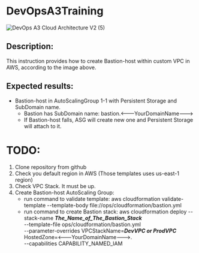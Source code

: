 # DevOpsA3Training
![DevOps A3 Cloud Architecture V2 (5)](https://user-images.githubusercontent.com/37980289/66132663-13506300-e5fe-11e9-8184-85cecea86746.png)

## Description:
This instruction provides how to create Bastion-host within custom VPC in AWS, according to the image above.

## Expected results:
* Bastion-host in AutoScalingGroup 1-1 with Persistent Storage and SubDomain name.
  - Bastion has SubDomain name: bastion.<---YourDomainName--->
  - If Bastion-host falls, ASG will create new one and Persistent Storage will attach to it.

# TODO:
1. Clone repository from github
2. Check you default region in AWS (Those templates uses us-east-1 region)
3. Check VPC Stack. It must be up.
4. Create Bastion-host AutoScaling Group:
   - run command to validate template:
     aws cloudformation validate-template --template-body file://ops/cloudformation/bastion.yml
   - run command to create Bastion stack:
     aws cloudformation deploy --stack-name ***The_Name_of_The_Bastion_Stack*** \
                               --template-file ops/cloudformation/bastion.yml \
                               --parameter-overrides VPCStackName=***DevVPC or ProdVPC*** HostedZone=<---YourDomainName--->. \
                               --capabilities CAPABILITY_NAMED_IAM
